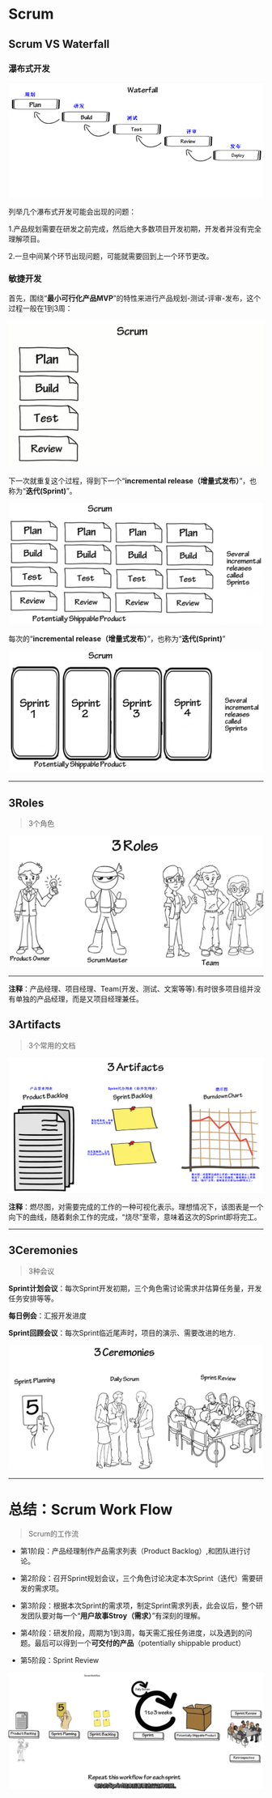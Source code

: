 # Scrum

## Scrum	VS	 Waterfall 

### 瀑布式开发

![1557330993509](.\assets\1557330993509.png)



列举几个瀑布式开发可能会出现的问题：

1.产品规划需要在研发之前完成，然后绝大多数项目开发初期，开发者并没有完全理解项目。

2.一旦中间某个环节出现问题，可能就需要回到上一个环节更改。

### 敏捷开发

首先，围绕“**最小可行化产品MVP**”的特性来进行产品规划-测试-评审-发布，这个过程一般在1到3周：

![1557397220830](./assets/1557397220830.png)

下一次就重复这个过程，得到下一个“**incremental release（增量式发布）**”，也称为“**迭代(Sprint)**”。

![1557407849817](.\assets\1557407849817.png)

每次的“**incremental release（增量式发布）**”，也称为“**迭代(Sprint)**”

![1557407967326](.\assets\1557407967326.png)

---



## 3Roles

> 3个角色

![1557408177462](.\assets\1557408177462.png)

---

**注释**：产品经理、项目经理、Team(开发、测试、文案等等).有时很多项目组并没有单独的产品经理，而是又项目经理兼任。



## 3Artifacts

> 3个常用的文档

![1557409826494](assets/1557409826494.png)

**注释**：燃尽图，对需要完成的工作的一种可视化表示。理想情况下，该图表是一个向下的曲线，随着剩余工作的完成，“烧尽”至零，意味着这次的Sprint即将完工。

---



## 3Ceremonies

> 3种会议

**Sprint计划会议**：每次Sprint开发初期，三个角色需讨论需求并估算任务量，开发任务安排等等。

**每日例会**：汇报开发进度

**Sprint回顾会议**：每次Sprint临近尾声时，项目的演示、需要改进的地方.

![1557410858949](assets/1557410858949.png)

---



# 总结：Scrum Work Flow

> Scrum的工作流

- 第1阶段：产品经理制作产品需求列表（Product Backlog）,和团队进行讨论。
- 第2阶段：召开Sprint规划会议，三个角色讨论决定本次Sprint（迭代）需要研发的需求项。
- 第3阶段：根据本次Sprint的需求项，制定Sprint需求列表，此会议后，整个研发团队要对每一个“**用户故事Stroy（需求）**”有深刻的理解。


- 第4阶段：研发阶段，周期为1到3周，每天需汇报任务进度，以及遇到的问题。最后可以得到一个**可交付的产品**（potentially shippable product）

- 第5阶段：Sprint Review


![1557411937612](assets/1557411937612.png)

